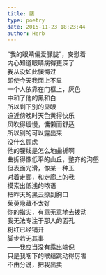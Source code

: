 ```yaml
---  
title: 腰  
type: poetry  
date: 2015-11-23 18:23:44  
author: Herb    
---  
```

“我的眼睛偏爱朦胧”，安慰着  
内心知道眼睛病得更深了  
我从没如此懊悔过  
即使今天我面上不显    
一个人依靠在门框上，灰色  
中和了他的黑和白  
所以剩下别的显眼  
迫近傍晚时天色黄得快乐  
风吹得缓慢，慵懒而舒适  
所以别的可以露出来  
没什么顾虑    
他的腰线是怎么地曲折啊  
曲折得像低平的山丘，整齐的沟壑  
但表面光滑，像某一种玉  
对着走廊，和走廊上的我  
摸索出低浅的哝语  
把昨天的黑云撩到胸口  
茱萸隐藏不太好  
你的指尖，有意无意地去拨动    
我无法专注于那人的面孔  
粉红已经铺开  
脚步若无其事  
——我应当没有露出端倪  
只是我咽下的喉结跳动得厉害  
不由分说，把我出卖